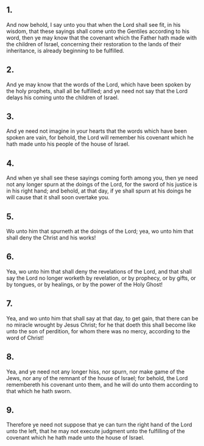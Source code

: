 ## 1.
And now behold, I say unto you that when the Lord shall see fit, in his wisdom, that these sayings shall come unto the Gentiles according to his word, then ye may know that the covenant which the Father hath made with the children of Israel, concerning their restoration to the lands of their inheritance, is already beginning to be fulfilled.
## 2.
And ye may know that the words of the Lord, which have been spoken by the holy prophets, shall all be fulfilled; and ye need not say that the Lord delays his coming unto the children of Israel.
## 3.
And ye need not imagine in your hearts that the words which have been spoken are vain, for behold, the Lord will remember his covenant which he hath made unto his people of the house of Israel.
## 4.
And when ye shall see these sayings coming forth among you, then ye need not any longer spurn at the doings of the Lord, for the sword of his justice is in his right hand; and behold, at that day, if ye shall spurn at his doings he will cause that it shall soon overtake you.
## 5.
Wo unto him that spurneth at the doings of the Lord; yea, wo unto him that shall deny the Christ and his works!
## 6.
Yea, wo unto him that shall deny the revelations of the Lord, and that shall say the Lord no longer worketh by revelation, or by prophecy, or by gifts, or by tongues, or by healings, or by the power of the Holy Ghost!
## 7.
Yea, and wo unto him that shall say at that day, to get gain, that there can be no miracle wrought by Jesus Christ; for he that doeth this shall become like unto the son of perdition, for whom there was no mercy, according to the word of Christ!
## 8.
Yea, and ye need not any longer hiss, nor spurn, nor make game of the Jews, nor any of the remnant of the house of Israel; for behold, the Lord remembereth his covenant unto them, and he will do unto them according to that which he hath sworn.
## 9.
Therefore ye need not suppose that ye can turn the right hand of the Lord unto the left, that he may not execute judgment unto the fulfilling of the covenant which he hath made unto the house of Israel.
